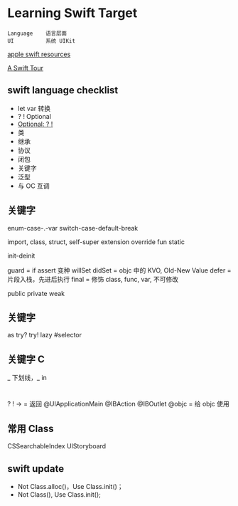 # Learning Swift Target
```
Language    语言层面
UI          系统 UIKit
```

[apple swift resources](https://developer.apple.com/swift/resources/)

[A Swift Tour](https://developer.apple.com/library/content/documentation/Swift/Conceptual/Swift_Programming_Language/GuidedTour.html#//apple_ref/doc/uid/TP40014097-CH2-ID1)




## swift language checklist
- let var 转换
- ? ! Optional
- [Optional: ? ! ](http://joeyio.com/ios/2014/06/04/swift---/)
- 类
- 继承
- 协议
- 闭包
- 关键字
- 泛型
- 与 OC 互调

## 关键字 
enum-case-.-var
switch-case-default-break

import, class, struct, self-super
extension
override
fun 
static

init-deinit

guard = if assert 变种
willSet didSet = objc 中的 KVO, Old-New Value
defer = 片段入栈，先进后执行
final = 修饰 class, func, var, 不可修改

public private
weak


## 关键字 
as
try?
try!
lazy
\#selector



## 关键字 C
\_ 下划线，_ in
#
? 
!
-> = 返回
@UIApplicationMain
@IBAction
@IBOutlet
@objc = 给 objc 使用


## 常用 Class
CSSearchableIndex
UIStoryboard

## swift update
- Not Class.alloc()，Use Class.init()；
- Not Class(), Use Class.init();
